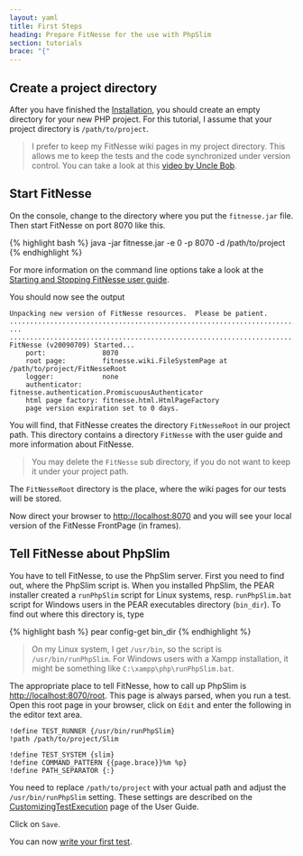```yaml
---
layout: yaml
title: First Steps
heading: Prepare FitNesse for the use with PhpSlim
section: tutorials
brace: "{"
---
```

Create a project directory
--------------------------

After you have finished the [Installation](installation.html), you should
create an empty directory for your new PHP project.
For this tutorial, I assume that your project directory is
`/path/to/project`.

> I prefer to keep my FitNesse wiki pages in my project directory.
> This allows me to keep the tests and the code synchronized
> under version control.
> You can take a look at this [video by Uncle Bob](http://vimeo.com/2765514).


Start FitNesse
--------------

On the console, change to the directory where you put the
`fitnesse.jar` file.
Then start FitNesse on port 8070 like this.

{% highlight bash %}
java -jar fitnesse.jar -e 0 -p 8070 -d /path/to/project
{% endhighlight %}

For more information on the command line options take a look at the
[Starting and Stopping FitNesse user guide][StartStop].

You should now see the output

    Unpacking new version of FitNesse resources.  Please be patient.
    ................................................................................
    ...
    ................................................................................
    FitNesse (v20090709) Started...
        port:              8070
        root page:         fitnesse.wiki.FileSystemPage at /path/to/project/FitNesseRoot
        logger:            none
        authenticator:     fitnesse.authentication.PromiscuousAuthenticator
        html page factory: fitnesse.html.HtmlPageFactory
        page version expiration set to 0 days.

You will find, that FitNesse creates the directory `FitNesseRoot` in
our project path. This directory contains a directory `FitNesse` with 
the user guide and more information about FitNesse.

> You may delete the `FitNesse` sub directory,
> if you do not want to keep it under your project path.

The `FitNesseRoot` directory is the place, where the wiki pages for our 
tests will be stored.

Now direct your browser to <http://localhost:8070> and you will see 
your local version of the FitNesse FrontPage (in frames).

Tell FitNesse about PhpSlim
---------------------------

You have to tell FitNesse, to use the PhpSlim server.
First you need to find out, where the PhpSlim script is.
When you installed PhpSlim, the PEAR installer created a 
`runPhpSlim` script for Linux systems, resp. `runPhpSlim.bat`
script for Windows users in the PEAR executables directory (`bin_dir`).
To find out where this directory is, type

{% highlight bash %}
pear config-get bin_dir
{% endhighlight %}

> On my Linux system, I get `/usr/bin`, so the script is `/usr/bin/runPhpSlim`.
> For Windows users with a Xampp installation,
> it might be something like `C:\xampp\php\runPhpSlim.bat`.

The appropriate place to tell FitNesse, how to
call up PhpSlim is <http://localhost:8070/root>. This page
is always parsed, when you run a test.
Open this root page in your browser, click on `Edit`
and enter the following in the editor text area.

    !define TEST_RUNNER {/usr/bin/runPhpSlim}
    !path /path/to/project/Slim

    !define TEST_SYSTEM {slim}
    !define COMMAND_PATTERN {{page.brace}}%m %p}
    !define PATH_SEPARATOR {:}

You need to replace `/path/to/project` with your actual path and adjust the
`/usr/bin/runPhpSlim` setting. These settings are described on the 
[CustomizingTestExecution](http://fitnesse.org/FitNesse.UserGuide.CustomizingTestExecution)
page of the User Guide.

Click on `Save`.

You can now [write your first test](first_test.html).

[StartStop]: http://fitnesse.org/FitNesse.UserGuide.StartingAndStoppingFitNesse


